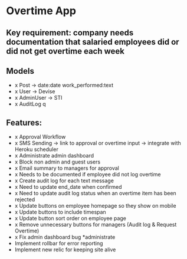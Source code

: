 # Overtime App

## Key requirement: company needs documentation that salaried employees did or did not get overtime each week

## Models
- x Post -> date:date work_performed:text
- x User -> Devise
- x AdminUser -> STI
- x AuditLog
q
## Features:
- x Approval Workflow
- x SMS Sending -> link to approval or overtime input -> integrate     with Heroku scheduler
- x Administrate admin dashboard
- x Block non admin and guest users
- x Email summary to managers for approval
- x Needs to be documented if employee did not log overtime
- x Create audit log for each text message
- x Need to update end_date when confirmed
- x Need to update audit log status when an overtime item has been rejected
- x Update buttons on employee homepage so they show on mobile
- x Update buttons to include timespan
- x Update button sort order on employee page
- x Remove unnecessary buttons for managers (Audit log & Request Overtime)
- x Fix admin dashboard bug *administrate
- Implement rollbar for error reporting
- Implement new relic for keeping site alive




